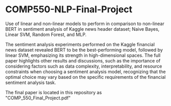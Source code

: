 # COMP550-NLP-Final-Project
Use of linear and non-linear models to perform in comparison to non-linear BERT in sentiment analysis of Kaggle news header dataset; Naive Bayes, Linear SVM, Random Forest, and MLP.

The sentiment analysis experiments performed on the Kaggle financial news dataset revealed BERT to be the best-performing model, followed by linear SVM, emphasizing its strength in high-dimensional spaces.
The full paper highlights other results and discussions, such as the importance of considering factors such as data complexity, interpretability, and resource constraints when choosing a sentiment analysis model, recognizing that the optimal choice may vary based on the specific requirements of the financial sentiment analysis task. 

The final paper is located in this repository as "COMP_550_Final_Project.pdf"
